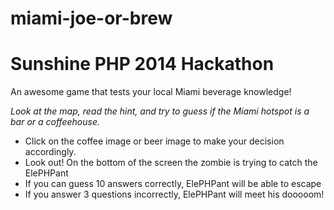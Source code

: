 miami-joe-or-brew
=================

Sunshine PHP 2014 Hackathon
=================

An awesome game that tests your local Miami beverage knowledge!

*Look at the map, read the hint, and try to guess if the Miami hotspot is a bar or a coffeehouse.*

- Click on the coffee image or beer image to make your decision accordingly.
- Look out! On the bottom of the screen the zombie is trying to catch the ElePHPant
- If you can guess 10 answers correctly, ElePHPant will be able to escape
- If you answer 3 questions incorrectly, ElePHPant will meet his dooooom!

